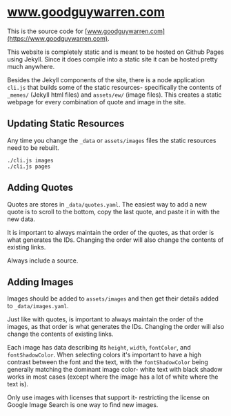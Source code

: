 # www.goodguywarren.com

This is the source code for [www.goodguywarren.com](https://www.goodguywarren.com).

This website is completely static and is meant to be hosted on Github Pages using Jekyll. Since it does compile into a static site it can be hosted pretty much anywhere.

Besides the Jekyll components of the site, there is a node application `cli.js` that builds some of the static resources- specifically the contents of `_memes/` (Jekyll html files) and `assets/ew/` (image files). This creates a static webpage for every combination of quote and image in the site.


## Updating Static Resources

Any time you change the `_data` or `assets/images` files the static resources need to be rebuilt.

```
./cli.js images
./cli.js pages
```


## Adding Quotes

Quotes are stores in `_data/quotes.yaml`. The easiest way to add a new quote is to scroll to the bottom, copy the last quote, and paste it in with the new data.

It is important to always maintain the order of the quotes, as that order is what generates the IDs. Changing the order will also change the contents of existing links.

Always include a source.


## Adding Images

Images should be added to `assets/images` and then get their details added to `_data/images.yaml`.

Just like with quotes, is important to always maintain the order of the images, as that order is what generates the IDs. Changing the order will also change the contents of existing links.

Each image has data describing its `height`, `width`, `fontColor`, and `fontShadowColor`. When selecting colors it's important to have a high contrast between the font and the text, with the `fontShadowColor` being generally matching the dominant image color- white text with black shadow works in most cases (except where the image has a lot of white where the text is).

Only use images with licenses that support it- restricting the license on Google Image Search is one way to find new images.
